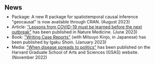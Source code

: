 <h1 id="news"></h1>

<h2 style="margin: 60px 0px 10px;">News</h2>

<ul style="margin:0 0 5px;">
  <li><fontcustom>Package:</fontcustom> A new R package for spatiotemporal causal inference <a href = "https://github.com/mmukaigawara/geocausal/" style = "text-decoration:none;">"geocausal"</a> is now available through CRAN. (August 2023)</li>
  <li><fontcustom>Article:</fontcustom> <a href="https://doi.org/10.1038/s41591-023-02377-6">"Lessons from COVID-19 must be learned before the next outbreak"</a> has been published in <journal>Nature Medicine</journal>. (June 2023)</li>
  <li><fontcustom>Book:</fontcustom> <a href="https://www.igaku-shoin.co.jp/book/detail/110486">"Writing Case Reports"</a> (with Mitsuyo Kinjo, in Japanese) has been published by Igaku Shoin. (January 2023)</li>
  <li><fontcustom>Media:</fontcustom> <a href="https://gsas.harvard.edu/news/when-disease-spreads-politics">"When disease spreads to politics"</a> has been published on the Harvard Graduate School of Arts and Sciences (GSAS) website. (November 2022)</li>
</ul>


<!-- {% for link in site.data.software.main %}

<li>
<div class="pub-row">
  <div class="col-sm-3 abbr" style="position: relative;padding-right: 15px;padding-left: 15px;">
    {% if link.image %} 
    <img src="{{ link.image }}" style="width=10%;">
    {% endif %}
  </div>
  <div class="col-sm-9" style="position: relative;padding-right: 15px;padding-left: 20px;">
      <div class="title"><a href="{{ link.pdf }}">{{ link.title }}</a></div>
      <div class="author">{{ link.authors }}</div>
      <div class="periodical"><em>{{ link.conference }}</em>
      </div>
    <div class="links">
      {% if link.pdf %} 
      <a href="{{ link.pdf }}" class="btn btn-sm z-depth-0" role="button" target="_blank" style="font-size:12px;">PDF</a>
      {% endif %}
      {% if link.code %} 
      <a href="{{ link.code }}" class="btn btn-sm z-depth-0" role="button" target="_blank" style="font-size:12px;">Code</a>
      {% endif %}
      {% if link.page %} 
      <a href="{{ link.page }}" class="btn btn-sm z-depth-0" role="button" target="_blank" style="font-size:12px;">Project Page</a>
      {% endif %}
    </div>
  </div>
</div>
</li>

<br>

{% endfor %}

</ol>
</div>
-->
